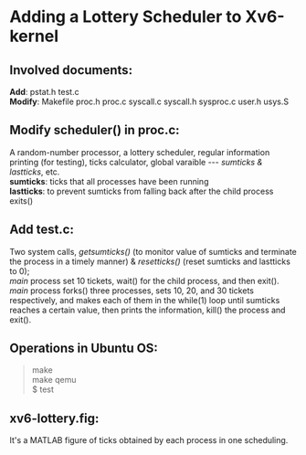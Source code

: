 # Adding a Lottery Scheduler to Xv6-kernel

## Involved documents:  
**Add**: pstat.h test.c  
**Modify**: Makefile proc.h proc.c syscall.c syscall.h sysproc.c user.h usys.S

## Modify scheduler() in proc.c:
A random-number processor, a lottery scheduler, regular information printing (for testing), ticks calculator, global varaible --- *sumticks & lastticks*, etc.  
**sumticks**: ticks that all processes have been running  
**lastticks**: to prevent sumticks from falling back after the child process exits()  

## Add test.c:  
Two system calls, *getsumticks()* (to monitor value of sumticks and terminate the process in a timely manner) & *resetticks()* (reset sumticks and lastticks to 0);  
*main* process set 10 tickets, wait() for the child process, and then exit(). *main* process forks() three processes, sets 10, 20, and 30 tickets respectively, and makes each of them in the while(1) loop until sumticks reaches a certain value, then prints the information, kill() the process and exit().

## Operations in Ubuntu OS:  
> make  
> make qemu  
> $ test

## xv6-lottery.fig:  
It's a MATLAB figure of ticks obtained by each process in one scheduling.
